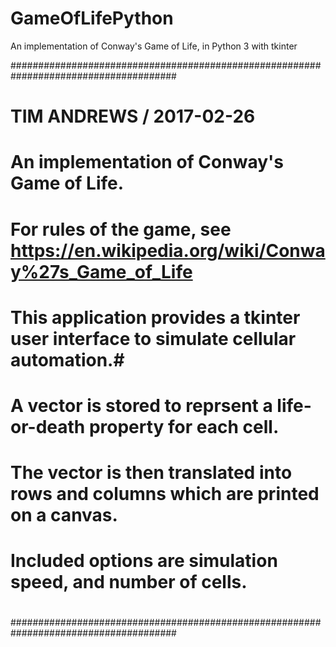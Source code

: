 # GameOfLifePython
An implementation of Conway's Game of Life, in Python 3 with tkinter


######################################################################################
#                                                                                    #
# TIM ANDREWS / 2017-02-26                                                           #   
# An implementation of Conway's Game of Life.                                        #   
# For rules of the game, see https://en.wikipedia.org/wiki/Conway%27s_Game_of_Life   #
# This application provides a tkinter user interface to simulate cellular automation.#
# A vector is stored to reprsent a life-or-death property for each cell.             #
# The vector is then translated into rows and columns which are printed on a canvas. #
# Included options are simulation speed, and number of cells.                        #
#                                                                                    #   
######################################################################################
